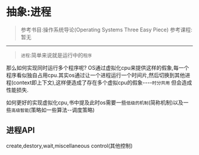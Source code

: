 # 抽象:进程

> 参考书目:操作系统导论(Operating Systems Three Easy Piece)
> 参考课程:暂无

---
> `进程`:简单来说就是运行中的`程序`

那么如何实现同时运行多个程序呢?
OS通过虚拟化cpu来提供这样的假象,每一个程序看似独自占用cpu.其实os通过让一个进程运行一个时间片,然后切换到其他进程(context即上下文),这样便造成了存在多个虚拟cpu的假象----`时分共用`
但会造成性能损失.

如何更好的实现虚拟化cpu,书中提及此时os需要一些`低级的机制`(简称机制)以及一些`高级智能`(策略如一些算法--调度策略)

## 进程API

create,destory,wait,miscellaneous control(其他控制)

